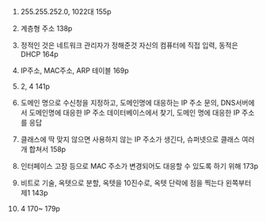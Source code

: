 1. 255.255.252.0, 1022대 155p
2. 계층형 주소 138p
3. 정적인 것은 네트워크 관리자가 정해준것 자신의 컴퓨터에 직접 입력, 동적은 DHCP 164p
5. IP주소, MAC주소, ARP 테이블 169p

6. 2, 4 141p

6. 도메인 명으로 수신청을 지정하고, 도메인명에 대응하는 IP 주소 문의, DNS서버에서 도메인명에 대응한 IP 주소 데이터베이스에서 찾기, 도메인 명에 대응한 IP 주소를 응답

7. 클래스에 딱 맞지 않으면 사용하지 않는 IP 주소가 생긴다, 슈퍼넷으로 클래스 여러개 합쳐서 158p

8. 인터페이스 고장 등으로 MAC 주소가 변경되어도 대응할 수 있도록 하기 위해 173p

9. 비트로 기술, 옥텟으로 분할, 옥텟을 10진수로, 옥텟 단락에 점을 찍는다 왼쪽부터 제1 143p

10. 4 170~ 179p